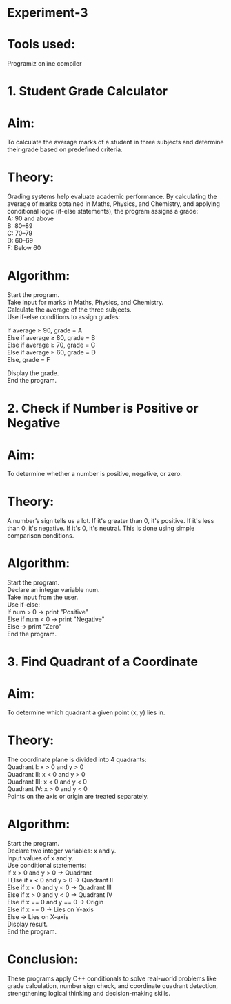 # Experiment-3
# Tools used:
Programiz online compiler

# 1. Student Grade Calculator<br>
# Aim:<br>
To calculate the average marks of a student in three subjects and determine their grade based on predefined criteria.<br>

# Theory:<br>
Grading systems help evaluate academic performance. By calculating the average of marks obtained in Maths, Physics, and Chemistry, and applying conditional logic (if-else statements), the program assigns a grade:<br>
A: 90 and above<br>
B: 80–89<br>
C: 70–79<br>
D: 60–69<br>
F: Below 60<br>

# Algorithm:<br>
Start the program.<br>
Take input for marks in Maths, Physics, and Chemistry.<br>
Calculate the average of the three subjects.<br>
Use if-else conditions to assign grades:<br>

If average ≥ 90, grade = A<br>
Else if average ≥ 80, grade = B<br>
Else if average ≥ 70, grade = C<br>
Else if average ≥ 60, grade = D<br>
Else, grade = F<br>

Display the grade.<br>
End the program.<br>

# 2. Check if Number is Positive or Negative<br>
# Aim:<br>
To determine whether a number is positive, negative, or zero.<br>

# Theory:<br>
A number’s sign tells us a lot. If it's greater than 0, it's positive. If it's less than 0, it's negative. If it's 0, it's neutral. This is done using simple comparison conditions.<br>

# Algorithm:<br>
Start the program.<br>
Declare an integer variable num.<br>
Take input from the user.<br>
Use if-else:<br>
If num > 0 → print "Positive"<br>
Else if num < 0 → print "Negative"<br>
Else → print "Zero"<br>
End the program.<br>

# 3. Find Quadrant of a Coordinate<br>
# Aim:<br>
To determine which quadrant a given point (x, y) lies in.<br>

# Theory:<br>
The coordinate plane is divided into 4 quadrants:<br>
Quadrant I: x > 0 and y > 0<br>
Quadrant II: x < 0 and y > 0<br>
Quadrant III: x < 0 and y < 0<br>
Quadrant IV: x > 0 and y < 0<br>
Points on the axis or origin are treated separately.<br>

# Algorithm:<br>
Start the program.<br>
Declare two integer variables: x and y.<br>
Input values of x and y.<br>
Use conditional statements:<br>
If x > 0 and y > 0 → Quadrant<br> I
Else if x < 0 and y > 0 → Quadrant II<br>
Else if x < 0 and y < 0 → Quadrant III<br>
Else if x > 0 and y < 0 → Quadrant IV<br>
Else if x == 0 and y == 0 → Origin<br>
Else if x == 0 → Lies on Y-axis<br>
Else → Lies on X-axis<br>
Display result.<br>
End the program.<br>

# Conclusion: 
These programs apply C++ conditionals to solve real-world problems like grade calculation, number sign check, and coordinate quadrant detection, strengthening logical thinking and decision-making skills.
